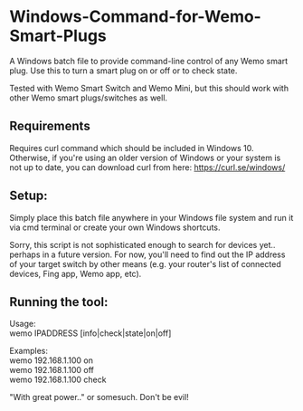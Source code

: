 # Windows-Command-for-Wemo-Smart-Plugs
A Windows batch file to provide command-line control of any Wemo smart plug. Use this to turn a smart plug on or off or to check state.  

Tested with Wemo Smart Switch and Wemo Mini, but this should work with other Wemo smart plugs/switches as well.

## Requirements
Requires curl command which should be included in Windows 10.  
Otherwise, if you're using an older version of Windows or your system is not up to date, you can download curl from here:  https://curl.se/windows/

## Setup:
Simply place this batch file anywhere in your Windows file system and run it via cmd terminal or create your own Windows shortcuts.
  
Sorry, this script is not sophisticated enough to search for devices yet.. perhaps in a future version.  For now, you'll need to find out the IP address of your target switch by other means (e.g. your router's list of connected devices, Fing app, Wemo app, etc).  
  
## Running the tool:  
  
Usage:  
        wemo IPADDRESS [info|check|state|on|off]  
  
Examples:  
        wemo 192.168.1.100 on  
        wemo 192.168.1.100 off  
        wemo 192.168.1.100 check  
  
"With great power.." or somesuch. Don't be evil!
